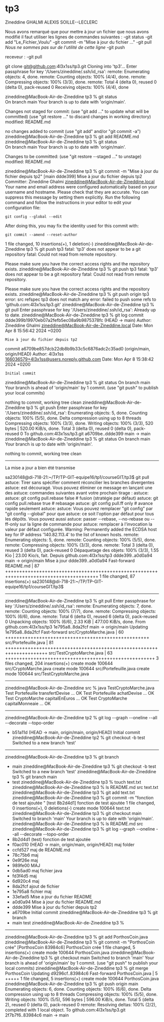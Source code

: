 # tp3
Zineddine GHALMI
ALEXIS SOILLE--LECLERC

Nous avons remarqué que pour mettre à jour un fichier que nous avons modifié il faut utiliser les lignes de commandes suivantes :
-git status
-git add "Le_Fichier_Voulu"
-git commit -m "Mise à jour du fichier ..."
-git pull *Nous ne sommes pas sur de l'utilité de cette ligne*
-git push

receveur :
-git pull



git clone git@github.com:4l3x1ss/tp3.git
Cloning into 'tp3'...
Enter passphrase for key '/Users/zineddine/.ssh/id_rsa':
remote: Enumerating objects: 4, done.
remote: Counting objects: 100% (4/4), done.
remote: Compressing objects: 100% (3/3), done.
remote: Total 4 (delta 0), reused 0 (delta 0), pack-reused 0
Receiving objects: 100% (4/4), done

zineddine@MacBook-Air-de-Zineddine tp3 % git status              
On branch main
Your branch is up to date with 'origin/main'.

Changes not staged for commit:
  (use "git add <file>..." to update what will be committed)
  (use "git restore <file>..." to discard changes in working directory)
	modified:   README.md

no changes added to commit (use "git add" and/or "git commit -a")
zineddine@MacBook-Air-de-Zineddine tp3 % git add README.md
zineddine@MacBook-Air-de-Zineddine tp3 % git status       
On branch main
Your branch is up to date with 'origin/main'.

Changes to be committed:
  (use "git restore --staged <file>..." to unstage)
	modified:   README.md

zineddine@MacBook-Air-de-Zineddine tp3 % git commit -m "Mise à jour du fichier depuis tp2"
[main ddde399] Mise à jour du fichier depuis tp2
 Committer: Zineddine Ghalmi <zineddine@MacBook-Air-de-Zineddine.local>
Your name and email address were configured automatically based
on your username and hostname. Please check that they are accurate.
You can suppress this message by setting them explicitly. Run the
following command and follow the instructions in your editor to edit
your configuration file:

    git config --global --edit

After doing this, you may fix the identity used for this commit with:

    git commit --amend --reset-author

 1 file changed, 10 insertions(+), 1 deletion(-)
zineddine@MacBook-Air-de-Zineddine tp3 % git push tp3
fatal: 'tp3' does not appear to be a git repository
fatal: Could not read from remote repository.

Please make sure you have the correct access rights
and the repository exists.
zineddine@MacBook-Air-de-Zineddine tp3 % git push tp3
fatal: 'tp3' does not appear to be a git repository
fatal: Could not read from remote repository.

Please make sure you have the correct access rights
and the repository exists.
zineddine@MacBook-Air-de-Zineddine tp3 % git push origin tp3
error: src refspec tp3 does not match any
error: failed to push some refs to 'github.com:4l3x1ss/tp3.git'
zineddine@MacBook-Air-de-Zineddine tp3 % git pull
Enter passphrase for key '/Users/zineddine/.ssh/id_rsa':
Already up to date.
zineddine@MacBook-Air-de-Zineddine tp3 % git log
commit ddde399b19970eb07a2fefb5ec08a9b9875378fc (HEAD -> main)
Author: Zineddine Ghalmi <zineddine@MacBook-Air-de-Zineddine.local>
Date:   Mon Apr 8 15:56:42 2024 +0200

    Mise à jour du fichier depuis tp2

commit a6709be857dcb22db8b9b33c5c6876adc2c35ad0 (origin/main, origin/HEAD)
Author: 4l3x1ss <166036579+4l3x1ss@users.noreply.github.com>
Date:   Mon Apr 8 15:38:42 2024 +0200

    Initial commit
zineddine@MacBook-Air-de-Zineddine tp3 % git status
On branch main
Your branch is ahead of 'origin/main' by 1 commit.
  (use "git push" to publish your local commits)

nothing to commit, working tree clean
zineddine@MacBook-Air-de-Zineddine tp3 % git push
Enter passphrase for key '/Users/zineddine/.ssh/id_rsa':
Enumerating objects: 5, done.
Counting objects: 100% (5/5), done.
Delta compression using up to 8 threads
Compressing objects: 100% (3/3), done.
Writing objects: 100% (3/3), 520 bytes | 520.00 KiB/s, done.
Total 3 (delta 0), reused 0 (delta 0), pack-reused 0
To github.com:4l3x1ss/tp3.git
   a6709be..ddde399  main -> main
zineddine@MacBook-Air-de-Zineddine tp3 % git status
On branch main
Your branch is up to date with 'origin/main'.

nothing to commit, working tree clean



-----------------------
La mise a jour a bien été transmise

sa230148@di-718-21:~/TP/TP-GIT-equipe16/tp1/courseGIT/tp3$ git pull
astuce: Tirer sans spécifier comment réconcilier les branches divergentes
astuce: est découragé. Vous pouvez éliminer ce message en lançant une des
astuce: commandes suivantes avant votre prochain tirage :
astuce:
astuce:   git config pull.rebase false  # fusion (stratégie par défaut)
astuce:   git config pull.rebase true   # rebasage
astuce:   git config pull.ff only       # avance rapide seulement
astuce:
astuce: Vous pouvez remplacer "git config" par "git config --global" pour que
astuce: ce soit l'option par défaut pour tous les dépôts. Vous pouvez aussi
astuce: passer --rebase, --no-rebase ou --ff-only sur la ligne de commande pour
astuce: remplacer à l'invocation la valeur par défaut configurée.
Warning: Permanently added the ECDSA host key for IP address '140.82.113.4' to the list of known hosts.
remote: Enumerating objects: 5, done.
remote: Counting objects: 100% (5/5), done.
remote: Compressing objects: 100% (3/3), done.
remote: Total 3 (delta 0), reused 3 (delta 0), pack-reused 0
Dépaquetage des objets: 100% (3/3), 1.55 Kio | 23.00 Kio/s, fait.
Depuis github.com:4l3x1ss/tp3
   ddde399..a0d0a94  main       -> origin/main
Mise à jour ddde399..a0d0a94
Fast-forward
 README.md | 87 +++++++++++++++++++++++++++++++++++++++++++++++++++++++++++++++++++++++++++++++++++++++
 1 file changed, 87 insertions(+)
sa230148@di-718-21:~/TP/TP-GIT-equipe16/tp1/courseGIT/tp3$


--------------------------------------

zineddine@MacBook-Air-de-Zineddine tp3 % git pull
Enter passphrase for key '/Users/zineddine/.ssh/id_rsa':
remote: Enumerating objects: 7, done.
remote: Counting objects: 100% (7/7), done.
remote: Compressing objects: 100% (6/6), done.
remote: Total 6 (delta 0), reused 6 (delta 0), pack-reused 0
Unpacking objects: 100% (6/6), 2.33 KiB | 477.00 KiB/s, done.
From github.com:4l3x1ss/tp3
   1e795a8..8da2fcf  main       -> origin/main
Updating 1e795a8..8da2fcf
Fast-forward
 src/CryptoMarche.java     | 60 +++++++++++++++++++++++++++++++++++++++++++++++++++
 src/Portefeuille.java     | 81 +++++++++++++++++++++++++++++++++++++++++++++++++++++++++++++++++++++
 src/TestCryptoMarche.java | 63 +++++++++++++++++++++++++++++++++++++++++++++++++++++
 3 files changed, 204 insertions(+)
 create mode 100644 src/CryptoMarche.java
 create mode 100644 src/Portefeuille.java
 create mode 100644 src/TestCryptoMarche.java


--------------------------------------

zineddine@MacBook-Air-de-Zineddine src % java TestCryptoMarche.java
Test Portefeuille transfertDevise 	 ... OK
Test Portefeuille achatDevise    	 ... OK
Test CryptoMarche capitalEnEuros 	 ... OK
Test CryptoMarche capitalMonneaie 	 ... OK

---------------------------------------

zineddine@MacBook-Air-de-Zineddine tp2 % git log --graph --oneline --all --decorate --topo-order
* b51a11d (HEAD -> main, origin/main, origin/HEAD) Initial commit
zineddine@MacBook-Air-de-Zineddine tp2 % git checkout -b test
Switched to a new branch 'test'

-------------------------------------------

zineddine@MacBook-Air-de-Zineddine tp3 % git branch
* main
zineddine@MacBook-Air-de-Zineddine tp3 % git checkout -b test
Switched to a new branch 'test'
zineddine@MacBook-Air-de-Zineddine tp3 % git branch
  main
* test
zineddine@MacBook-Air-de-Zineddine tp3 % touch text.txt
zineddine@MacBook-Air-de-Zineddine tp3 % ls
README.md	src		text.txt
zineddine@MacBook-Air-de-Zineddine tp3 % git add text.txt
zineddine@MacBook-Air-de-Zineddine tp3 % git commit -m "fonction de test ajoutée "
[test 8b2d4d1] fonction de test ajoutée
 1 file changed, 0 insertions(+), 0 deletions(-)
 create mode 100644 text.txt
zineddine@MacBook-Air-de-Zineddine tp3 % git checkout main
Switched to branch 'main'
Your branch is up to date with 'origin/main'.
zineddine@MacBook-Air-de-Zineddine tp3 % ls
README.md	src
zineddine@MacBook-Air-de-Zineddine tp3 % git log --graph --oneline --all --decorate --topo-order
* 8b2d4d1 (test) fonction de test ajoutée
* f0ac010 (HEAD -> main, origin/main, origin/HEAD) maj folder
* ccfd527 maj de README.md
* 78c75b6 maj
* 0e9f26e maj
* 989fe00 MAJ
* 0db5ad0 maj fichier java
* fd3f4d5 maj
* 6d920c4 maj
* 8da2fcf ajout de fichier
* 1e795a8 fichier maj
* 33efad5 Mise a jour du fichier README
* a0d0a94 Mise à jour du fichier README.md
* ddde399 Mise à jour du fichier depuis tp2
* a6709be Initial commit
zineddine@MacBook-Air-de-Zineddine tp3 % git branch
* main
  test
zineddine@MacBook-Air-de-Zineddine tp3 %

-------------------

zineddine@MacBook-Air-de-Zineddine tp3 % git add PorthosCoin.java
zineddine@MacBook-Air-de-Zineddine tp3 % git commit -m "PorthosCoin crée"
[PorthosCoin 83984c6] PorthosCoin crée
 1 file changed, 5 insertions(+)
 create mode 100644 PorthosCoin.java
zineddine@MacBook-Air-de-Zineddine tp3 % git checkout main
Switched to branch 'main'
Your branch is ahead of 'origin/main' by 1 commit.
  (use "git push" to publish your local commits)
zineddine@MacBook-Air-de-Zineddine tp3 % git merge PorthosCoin
Updating d9296cf..83984c6
Fast-forward
 PorthosCoin.java | 5 +++++
 1 file changed, 5 insertions(+)
 create mode 100644 PorthosCoin.java
zineddine@MacBook-Air-de-Zineddine tp3 % git push origin main
Enumerating objects: 6, done.
Counting objects: 100% (6/6), done.
Delta compression using up to 8 threads
Compressing objects: 100% (5/5), done.
Writing objects: 100% (5/5), 596 bytes | 596.00 KiB/s, done.
Total 5 (delta 2), reused 0 (delta 0), pack-reused 0
remote: Resolving deltas: 100% (2/2), completed with 1 local object.
To github.com:4l3x1ss/tp3.git
   2f7b7f6..83984c6  main -> main

